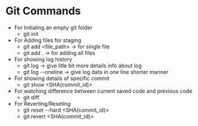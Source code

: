 # Git Commands

- For Initialing an empty git folder
    - git init 
- For Adding files for staging
    - git add <file_path> -> for single file
    - git add . -> for adding all files
- For showing log history
    - git log -> give litle bit more details info about log
    - git log --oneline -> give log data in one line shorter manner
- For showing details of specific commit
    - git show <SHA(commit_id)>
- For watching difference between current saved code and previous code
    - git diff
- For Reverting/Reseting 
    - git reset --hard <SHA(commit_id)>
    - git revert <SHA(commit_id)>